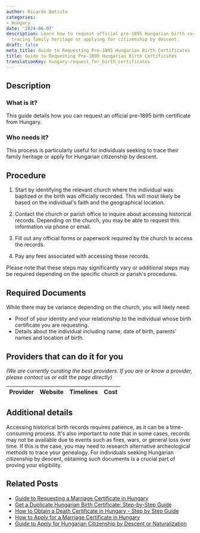 ```yaml
---
author: Ricardo Batista
categories:
- Hungary
date: '2024-06-07'
description: Learn how to request official pre-1895 Hungarian birth certificates for
  tracing family heritage or applying for citizenship by descent.
draft: false
meta_title: Guide to Requesting Pre-1895 Hungarian Birth Certificates
title: Guide to Requesting Pre-1895 Hungarian Birth Certificates
translationKey: hungary-request_for_birth_certificates
---
```


## Description
### What is it?
This guide details how you can request an official pre-1895 birth certificate from Hungary.

### Who needs it?
This process is particularly useful for individuals seeking to trace their family heritage or apply for Hungarian citizenship by descent. 

## Procedure
1. Start by identifying the relevant church where the individual was baptized or the birth was officially recorded. This will most likely be based on the individual's faith and the geographical location.

2. Contact the church or parish office to inquire about accessing historical records. Depending on the church, you may be able to request this information via phone or email.

3. Fill out any official forms or paperwork required by the church to access the records.

4. Pay any fees associated with accessing these records. 

Please note that these steps may significantly vary or additional steps may be required depending on the specific church or parish's procedures.

## Required Documents
While there may be variance depending on the church, you will likely need:

- Proof of your identity and your relationship to the individual whose birth certificate you are requesting.
- Details about the individual including name, date of birth, parents' names and location of birth.

## Providers that can do it for you
_(We are currently curating the best providers. If you are or know a provider, please contact us or edit the page directly)_

| Provider        |     Website     |     Timelines    |       Cost      |
| :-------------: | :-------------: |  :-------------: | :-------------: |

## Additional details
Accessing historical birth records requires patience, as it can be a time-consuming process. It's also important to note that in some cases, records may not be available due to events such as fires, wars, or general loss over time. If this is the case, you may need to research alternative archeological methods to trace your genealogy. For individuals seeking Hungarian citizenship by descent, obtaining such documents is a crucial part of proving your eligibility.


## Related Posts

- [Guide to Requesting a Marriage Certificate in Hungary](https://tramitit.com/guides/hungary/request_for_marriage_certificates/)
- [Get a Duplicate Hungarian Birth Certificate: Step-by-Step Guide](https://tramitit.com/guides/hungary/application_for_duplicate_birth_certificate/)
- [How to Obtain a Death Certificate in Hungary - Step by Step Guide](https://tramitit.com/guides/hungary/request_for_death_certificates/)
- [How to Apply for a Marriage Certificate in Hungary](https://tramitit.com/guides/hungary/marriage_certificate_application/)
- [Guide to Apply for Hungarian Citizenship by Descent or Naturalization](https://tramitit.com/guides/hungary/citizenship_applications/)